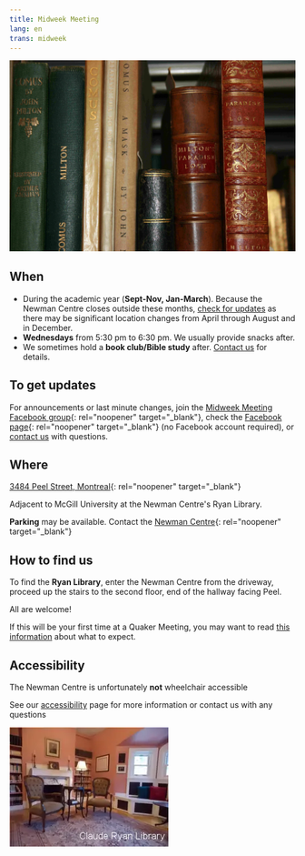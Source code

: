 ```yaml
---
title: Midweek Meeting
lang: en
trans: midweek
---
```

<picture>
  <source srcset="/assets/images/Ryan-library_books.webp" type="image/webp">
  <source srcset="/assets/images/Ryan-library_books.jpg" type="image/jpg">  
  <img src="/assets/images/Ryan-library_books.webp" class="img_center75" alt="Library books">
</picture>

## When
* During the academic year (**Sept-Nov, Jan-March**). Because the Newman Centre closes outside these months, [check for updates](#updates) as there may be significant location changes from April through August and in December. 
* **Wednesdays** from 5:30 pm to 6:30 pm. We usually provide snacks after.
* We sometimes hold a **book club/Bible study** after. [Contact us](/contact.html) for details.

## To get updates <span class="stanchor"><a name="updates"></a></span>
For announcements or last minute changes, join the [Midweek Meeting Facebook group](https://www.facebook.com/groups/mtlmidweek){: rel="noopener" target="_blank"}, check the [Facebook page](https://www.facebook.com/MontrealQuakers){: rel="noopener" target="_blank"} (no Facebook account required), or [contact us](/contact.html) with questions.

## Where
[3484 Peel Street, Montreal](https://goo.gl/maps/MeQqk7m8Hegzx9Sz8){: rel="noopener" target="_blank"}

Adjacent to McGill University at the Newman Centre's <i class="fas fa-book"></i> Ryan Library.

**Parking** may be available. Contact the [Newman Centre](https://newmancentre.org/){: rel="noopener" target="_blank"}

## How to find us
To find the **Ryan Library**, enter the Newman Centre from the driveway, proceed up the stairs to the second floor, end of the hallway facing Peel.

All are welcome!

If this will be your first time at a Quaker Meeting, you may want to read [this information](/about.html) about what to expect.

## Accessibility
The Newman Centre is unfortunately **not** wheelchair accessible

See our [accessibility](/accessibility) page for more information or contact us with any questions

<picture>
  <source srcset="/assets/images/ClaudeRyanLibrary.webp" type="image/webp">
  <source srcset="/assets/images/ClaudeRyanLibrary.jpg" type="image/jpg">
  <img src="/assets/images/ClaudeRyanLibrary.webp" class="img_center" alt="Ryan Library">
</picture>
